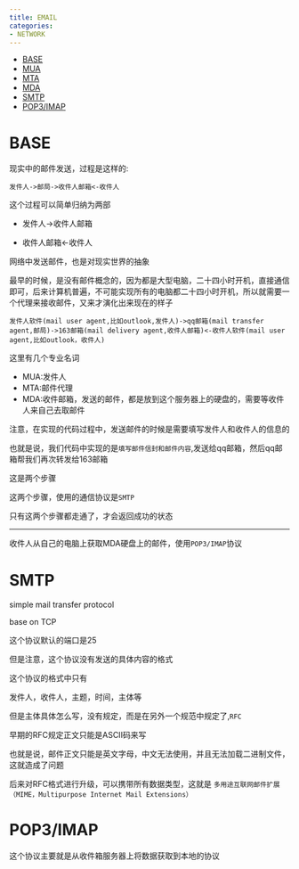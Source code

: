 ```yaml
---
title: EMAIL
categories:
- NETWORK
---
```



- [BASE](#BASE)
- [MUA](#MUA)
- [MTA](#MTA)
- [MDA](#MDA)
- [SMTP](#SMTP)
- [POP3/IMAP](#POP3/IMAP)


# BASE

现实中的邮件发送，过程是这样的:

```
发件人->邮局->收件人邮箱<-收件人
```

这个过程可以简单归纳为两部

- 发件人->收件人邮箱

- 收件人邮箱<-收件人



网络中发送邮件，也是对现实世界的抽象

最早的时候，是没有邮件概念的，因为都是大型电脑，二十四小时开机，直接通信即可，后来计算机普遍，不可能实现所有的电脑都二十四小时开机，所以就需要一个代理来接收邮件，又来才演化出来现在的样子

```
发件人软件(mail user agent,比如outlook,发件人)->qq邮箱(mail transfer agent,邮局)->163邮箱(mail delivery agent,收件人邮箱)<-收件人软件(mail user agent,比如outlook，收件人)
```

这里有几个专业名词

- MUA:发件人
- MTA:邮件代理
- MDA:收件邮箱，发送的邮件，都是放到这个服务器上的硬盘的，需要等收件人来自己去取邮件

注意，在实现的代码过程中，发送邮件的时候是需要填写发件人和收件人的信息的

也就是说，我们代码中实现的是`填写邮件信封和邮件内容`,发送给qq邮箱，然后qq邮箱帮我们再次转发给163邮箱

这是两个步骤

这两个步骤，使用的通信协议是`SMTP`

只有这两个步骤都走通了，才会返回成功的状态

--------------

收件人从自己的电脑上获取MDA硬盘上的邮件，使用`POP3/IMAP`协议


# SMTP

simple mail transfer protocol

base on TCP

这个协议默认的端口是25

但是注意，这个协议没有发送的具体内容的格式

这个协议的格式中只有

发件人，收件人，主题，时间，主体等

但是主体具体怎么写，没有规定，而是在另外一个规范中规定了,`RFC`

早期的RFC规定正文只能是ASCII码来写

也就是说，邮件正文只能是英文字母，中文无法使用，并且无法加载二进制文件，这就造成了问题

后来对RFC格式进行升级，可以携带所有数据类型，这就是 `多用途互联网邮件扩展（MIME，Multipurpose Internet Mail Extensions）` 

# POP3/IMAP

这个协议主要就是从收件箱服务器上将数据获取到本地的协议